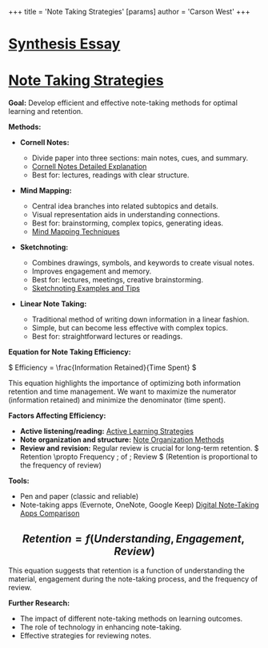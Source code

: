 +++
 title = 'Note Taking Strategies'
[params]
	author = 'Carson West'
+++
# [Synthesis Essay](./../synthesis-essay/)
# [Note Taking Strategies](./../note-taking-strategies/)

**Goal:** Develop efficient and effective note-taking methods for optimal learning and retention.

**Methods:**

* **Cornell Notes:**
    * Divide paper into three sections: main notes, cues, and summary.
    * [Cornell Notes Detailed Explanation](./../cornell-notes-detailed-explanation/)  
    * Best for: lectures, readings with clear structure.

* **Mind Mapping:**
    * Central idea branches into related subtopics and details.  
    * Visual representation aids in understanding connections.
    * Best for: brainstorming, complex topics, generating ideas.
    * [Mind Mapping Techniques](./../mind-mapping-techniques/)

* **Sketchnoting:**
    * Combines drawings, symbols, and keywords to create visual notes.
    * Improves engagement and memory.
    * Best for: lectures, meetings, creative brainstorming.
    * [Sketchnoting Examples and Tips](./../sketchnoting-examples-and-tips/)

* **Linear Note Taking:**
    * Traditional method of writing down information in a linear fashion.
    * Simple, but can become less effective with complex topics.
    * Best for: straightforward lectures or readings.

**Equation for Note Taking Efficiency:**

 $ Efficiency = \frac{Information Retained}{Time Spent} $ 

This equation highlights the importance of optimizing both information retention and time management.  We want to maximize the numerator (information retained) and minimize the denominator (time spent).

**Factors Affecting Efficiency:**

* **Active listening/reading:** [Active Learning Strategies](./../active-learning-strategies/)
* **Note organization and structure:** [Note Organization Methods](./../note-organization-methods/)
* **Review and revision:** Regular review is crucial for long-term retention.  $ Retention \propto Frequency \; of \; Review $   (Retention is proportional to the frequency of review)

**Tools:**

* Pen and paper (classic and reliable)
* Note-taking apps (Evernote, OneNote, Google Keep)  [Digital Note-Taking Apps Comparison](./../digital-note-taking-apps-comparison/)


##  $$ Retention = f(Understanding, Engagement, Review) $$  
This equation suggests that retention is a function of understanding the material, engagement during the note-taking process, and the frequency of review.


**Further Research:**

*  The impact of different note-taking methods on learning outcomes.
*  The role of technology in enhancing note-taking.
*  Effective strategies for reviewing notes.


